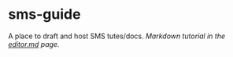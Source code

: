 # sms-guide
A place to draft and host SMS tutes/docs. *Markdown tutorial in the [editor.md](/editor.md) page.*
